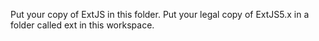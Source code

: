 Put your copy of ExtJS in this folder.  Put your legal copy of ExtJS5.x in a folder called ext in this workspace.